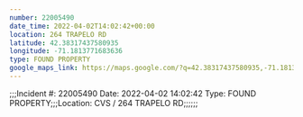 ```yaml
---
number: 22005490
date_time: 2022-04-02T14:02:42+00:00
location: 264 TRAPELO RD
latitude: 42.38317437580935
longitude: -71.1813771683636
type: FOUND PROPERTY
google_maps_link: https://maps.google.com/?q=42.38317437580935,-71.1813771683636
---
```


;;;Incident #: 22005490  Date: 2022-04-02 14:02:42   Type: FOUND PROPERTY;;;Location: CVS / 264 TRAPELO RD;;;;;;
